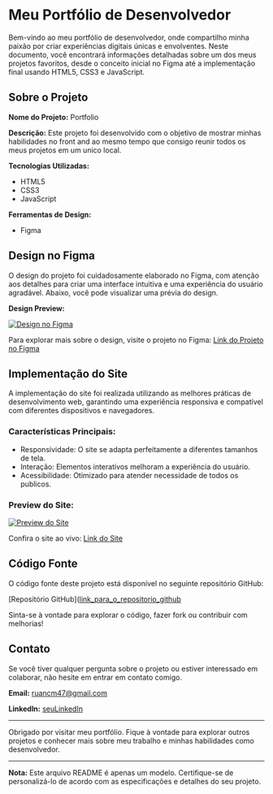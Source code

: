 # Meu Portfólio de Desenvolvedor

Bem-vindo ao meu portfólio de desenvolvedor, onde compartilho minha paixão por criar experiências digitais únicas e envolventes. Neste documento, você encontrará informações detalhadas sobre um dos meus projetos favoritos, desde o conceito inicial no Figma até a implementação final usando HTML5, CSS3 e JavaScript.

## Sobre o Projeto

**Nome do Projeto:** Portfolio

**Descrição:** Este projeto foi desenvolvido com o objetivo de mostrar minhas habilidades no front and ao mesmo tempo que consigo reunir todos os meus projetos em um unico local.

**Tecnologias Utilizadas:**
- HTML5
- CSS3
- JavaScript

**Ferramentas de Design:**
- Figma

## Design no Figma

O design do projeto foi cuidadosamente elaborado no Figma, com atenção aos detalhes para criar uma interface intuitiva e uma experiência do usuário agradável. Abaixo, você pode visualizar uma prévia do design.

**Design Preview:**

[![Design no Figma]([link_para_o_local_do_print_do_projeto_no_figma](https://github.com/Ruancard/portfolio/blob/main/design_portfolio.png))]([link_para_o_projeto_no_figma](https://www.figma.com/file/tcRY0WlHDz3kGVeydtG6SM/Portfolio?type=design&node-id=0%3A1&mode=design&t=yVOBgCi1K0XMnNHw-1))

Para explorar mais sobre o design, visite o projeto no Figma: [Link do Projeto no Figma]([link_para_o_projeto_no_figma](https://www.figma.com/file/tcRY0WlHDz3kGVeydtG6SM/Portfolio?type=design&node-id=0%3A1&mode=design&t=yVOBgCi1K0XMnNHw-1))

## Implementação do Site

A implementação do site foi realizada utilizando as melhores práticas de desenvolvimento web, garantindo uma experiência responsiva e compatível com diferentes dispositivos e navegadores.

### Características Principais:
- Responsividade: O site se adapta perfeitamente a diferentes tamanhos de tela.
- Interação: Elementos interativos melhoram a experiência do usuário.
- Acessibilidade: Otimizado para atender necessidade de todos os publicos.

### Preview do Site:

[![Preview do Site]([link_para_o_local_do_print_do_site](https://github.com/Ruancard/portfolio/blob/main/site_portfolio.png))]([link_para_o_site_ao_vivo](https://ruancard.github.io/portfolio/))

Confira o site ao vivo: [Link do Site]([link_para_o_site_ao_vivo](https://ruancard.github.io/portfolio/))

## Código Fonte

O código fonte deste projeto está disponível no seguinte repositório GitHub:

[Repositório GitHub]([link_para_o_repositorio_github](https://github.com/Ruancard/portfolio/edit/main)

Sinta-se à vontade para explorar o código, fazer fork ou contribuir com melhorias!

## Contato

Se você tiver qualquer pergunta sobre o projeto ou estiver interessado em colaborar, não hesite em entrar em contato comigo.

**Email:** ruancm47@gmail.com

**LinkedIn:** [seuLinkedIn]([link_para_o_seu_perfil_no_linkedin](https://www.linkedin.com/in/ruancard/))

---

Obrigado por visitar meu portfólio. Fique à vontade para explorar outros projetos e conhecer mais sobre meu trabalho e minhas habilidades como desenvolvedor.

---

**Nota:** Este arquivo README é apenas um modelo. Certifique-se de personalizá-lo de acordo com as especificações e detalhes do seu projeto.
